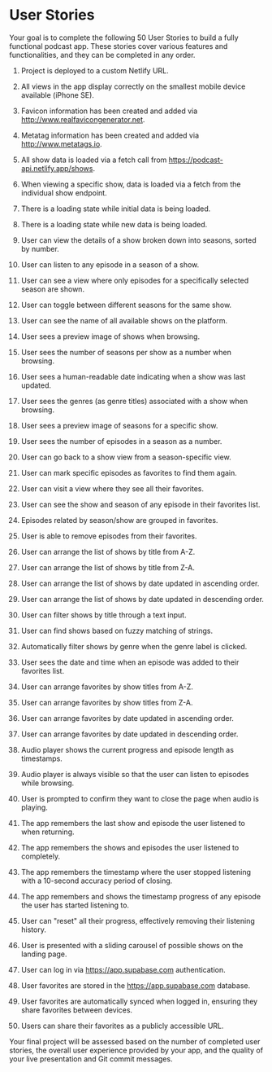 # User Stories

Your goal is to complete the following 50 User Stories to build a fully functional podcast app. These stories cover various features and functionalities, and they can be completed in any order.

1. Project is deployed to a custom Netlify URL.
2. All views in the app display correctly on the smallest mobile device available (iPhone SE).
3. Favicon information has been created and added via http://www.realfavicongenerator.net.
4. Metatag information has been created and added via http://www.metatags.io.
   
5. All show data is loaded via a fetch call from https://podcast-api.netlify.app/shows.
6. When viewing a specific show, data is loaded via a fetch from the individual show endpoint.
7. There is a loading state while initial data is being loaded.
8. There is a loading state while new data is being loaded.
   
9.  User can view the details of a show broken down into seasons, sorted by number.
10. User can listen to any episode in a season of a show.
11. User can see a view where only episodes for a specifically selected season are shown.
12. User can toggle between different seasons for the same show.
    
13. User can see the name of all available shows on the platform.
14. User sees a preview image of shows when browsing.
15. User sees the number of seasons per show as a number when browsing.
16. User sees a human-readable date indicating when a show was last updated.
17. User sees the genres (as genre titles) associated with a show when browsing.
    
18. User sees a preview image of seasons for a specific show.
19. User sees the number of episodes in a season as a number.
20. User can go back to a show view from a season-specific view.
    
21. User can mark specific episodes as favorites to find them again.
22. User can visit a view where they see all their favorites.
23. User can see the show and season of any episode in their favorites list.
24. Episodes related by season/show are grouped in favorites.
25. User is able to remove episodes from their favorites.
    
26. User can arrange the list of shows by title from A-Z.
27. User can arrange the list of shows by title from Z-A.
28. User can arrange the list of shows by date updated in ascending order.
29. User can arrange the list of shows by date updated in descending order.
30. User can filter shows by title through a text input.
31. User can find shows based on fuzzy matching of strings.
32. Automatically filter shows by genre when the genre label is clicked.
    
33. User sees the date and time when an episode was added to their favorites list.
34. User can arrange favorites by show titles from A-Z.
35. User can arrange favorites by show titles from Z-A.
36. User can arrange favorites by date updated in ascending order.
37. User can arrange favorites by date updated in descending order.
    
38. Audio player shows the current progress and episode length as timestamps.
39. Audio player is always visible so that the user can listen to episodes while browsing.
40. User is prompted to confirm they want to close the page when audio is playing.
41. The app remembers the last show and episode the user listened to when returning.
42. The app remembers the shows and episodes the user listened to completely.
43. The app remembers the timestamp where the user stopped listening with a 10-second accuracy period of closing.
44. The app remembers and shows the timestamp progress of any episode the user has started listening to.
45. User can "reset" all their progress, effectively removing their listening history.
    
46. User is presented with a sliding carousel of possible shows on the landing page.
47. User can log in via https://app.supabase.com authentication.
48. User favorites are stored in the https://app.supabase.com database.
49. User favorites are automatically synced when logged in, ensuring they share favorites between devices.
50. Users can share their favorites as a publicly accessible URL.

Your final project will be assessed based on the number of completed user stories, the overall user experience provided by your app, and the quality of your live presentation and Git commit messages.
